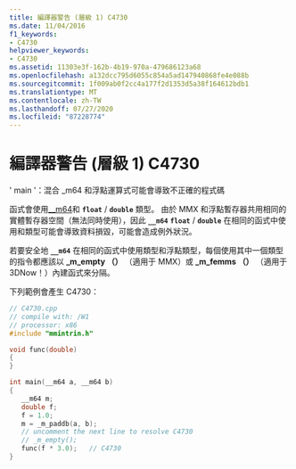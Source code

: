 ```yaml
---
title: 編譯器警告 (層級 1) C4730
ms.date: 11/04/2016
f1_keywords:
- C4730
helpviewer_keywords:
- C4730
ms.assetid: 11303e3f-162b-4b19-970a-479686123a68
ms.openlocfilehash: a132dcc795d6055c854a5ad147940868fe4e088b
ms.sourcegitcommit: 1f009ab0f2cc4a177f2d1353d5a38f164612bdb1
ms.translationtype: MT
ms.contentlocale: zh-TW
ms.lasthandoff: 07/27/2020
ms.locfileid: "87228774"
---
```

# <a name="compiler-warning-level-1-c4730"></a>編譯器警告 (層級 1) C4730

' main '：混合 _m64 和浮點運算式可能會導致不正確的程式碼

函式會使用[__m64](../../cpp/m64.md)和 **`float`** / **`double`** 類型。 由於 MMX 和浮點暫存器共用相同的實體暫存器空間（無法同時使用），因此 **`__m64`** **`float`** / **`double`** 在相同的函式中使用和類型可能會導致資料損毀，可能會造成例外狀況。

若要安全地 **`__m64`** 在相同的函式中使用類型和浮點類型，每個使用其中一個類型的指令都應該以 **_m_empty （）** （適用于 MMX）或 **_m_femms （）** （適用于3DNow！）內建函式來分隔。

下列範例會產生 C4730：

```cpp
// C4730.cpp
// compile with: /W1
// processor: x86
#include "mmintrin.h"

void func(double)
{
}

int main(__m64 a, __m64 b)
{
   __m64 m;
   double f;
   f = 1.0;
   m = _m_paddb(a, b);
   // uncomment the next line to resolve C4730
   // _m_empty();
   func(f * 3.0);   // C4730
}
```
